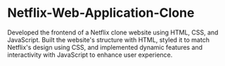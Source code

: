 # Netflix-Web-Application-Clone

<p>Developed the frontend of a Netflix clone website using HTML, CSS, and JavaScript. Built the website's structure with HTML, styled it to match Netflix's design using CSS, and implemented dynamic features and interactivity with JavaScript to enhance user experience.</p>
